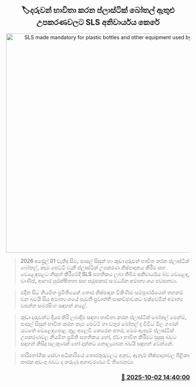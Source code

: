 <p align='center'><b><h2 align='center' title='SLS made mandatory for plastic bottles and other equipment used by children'>🏷දරුවන් භාවිතා කරන ප්ලාස්ටික් බෝතල් ඇතුළු උපකරණවලට SLS අනිවාර්යය කෙරේ </h2></b></p>
<p align='center'><img src='https://helakuru.sgp1.cdn.digitaloceanspaces.com/esana/images/lib/lunch-box-j.jpg' width='600' alt='SLS made mandatory for plastic bottles and other equipment used by children'></p>

> 2026 අප්‍රේල් 01 වැනිදා සිට, පාසල් සිසුන් හා කුඩා දරුවන් භාවිත කරන ප්ලාස්ටික් බෝතල්, කෑම පෙට්ටි වැනි ප්ලාස්ටික් උපකරණ නිෂ්පාදනය කිරීම සහ වෙළෙඳපළට නිකුත් කිරීමේදී SLS සහතිකය ලබා තිබීම අනිවාර්යය බව වෙළෙඳ, වාණිජ, ආහාර සුරක්ෂිතතා සහ සමූපකාර සංවර්ධන අමාත්‍යංශය පවසනවා.

> එදින සිට නියමිත ප්‍රමිතියෙන් තොර නිෂ්පාදන විකිණීම සම්පූර්ණයෙන් තහනම් වන බවයි සිය අමාත්‍යංශයේ පැවති ප්‍රවෘත්ති සාකච්ඡාවකට එක්වෙමින් අමාත්‍ය වසන්ත සමරසිංහ සඳහන් කළේ.

> කුඩා දරුවන්ට දියර කිරි ලබාදීම සඳහා භාවිතා කරන ප්ලාස්ටික් බෝතල් මෙන්ම, පාසල් සිසුන් භාවිත කරන කෑම පෙට්ටි හා වතුර බෝතල් ද විවිධ මිල ගණන් යටතේ වෙළෙඳපොළ තුළ අලෙවි කෙරෙන අතර, මෙම ඇතැම් ප්ලාස්ටික් උපකරණවල නියමිත ප්‍රමිති සහතිකය හෝ, ඒවා භාවිත කිරීමට සුදුසු බවට සඳහන් කිසිදු සලකුණක් හෝ දක්නට නොලැබෙන බවයි සඳහන් වෙන්නේ.

> පාරිභෝගික සේවා අධිකාරියේ තොරතුරුවලට අනුව, ඇතැම් නිෂ්පාදනවල පිළිකා කාරක අඩංගු බවට ද කරුණු අනාවරණය වී තිබෙනවා.



<h3 align='right'><a href='https://www.helakuru.lk/esana/p/114177/'>📅 2025-10-02 14:40:00</a></h3>
